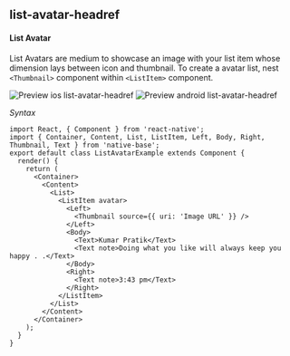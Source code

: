 ## list-avatar-headref
#### List Avatar

List Avatars are medium to showcase an image with your list item whose dimension lays between icon and thumbnail. To create a avatar list, nest <code>&lt;Thumbnail></code> component within <code>&lt;ListItem></code> component.

![Preview ios list-avatar-headref](https://raw.githubusercontent.com/GeekyAnts/NativeBase-KitchenSink/0.5.13/Screenshots/iOS/list-avatar.png)
![Preview android list-avatar-headref](https://github.com/GeekyAnts/NativeBase-KitchenSink/raw/master/screenshots/android/thumbList.png)

*Syntax*

<pre class="line-numbers"><code class="language-jsx">import React, { Component } from 'react-native';
import { Container, Content, List, ListItem, Left, Body, Right, Thumbnail, Text } from 'native-base';
export default class ListAvatarExample extends Component {
  render() {
    return (
      &lt;Container>
        &lt;Content>
          &lt;List>
            &lt;ListItem avatar>
              &lt;Left>
                &lt;Thumbnail source={&#123; uri: 'Image URL' }} />
              &lt;/Left>
              &lt;Body>
                &lt;Text>Kumar Pratik&lt;/Text>
                &lt;Text note>Doing what you like will always keep you happy . .&lt;/Text>
              &lt;/Body>
              &lt;Right>
                &lt;Text note>3:43 pm&lt;/Text>
              &lt;/Right>
            &lt;/ListItem>
          &lt;/List>
        &lt;/Content>
      &lt;/Container>
    );
  }
}
</code></pre><br />
